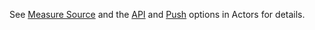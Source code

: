 <!-- CapabilityStatement-MeasureSource-API-Push-intro.md {% comment %}
*****************************************************************************************
*                            WARNING: DO NOT EDIT THIS FILE                             *
*                                                                                       *
* This file is generated by SUSHI. Any edits you make to this file will be overwritten. *
*                                                                                       *
* To change the contents of this file, edit the original source file at:                *
* ig-data\input\includes\CapabilityStatement-MeasureSource-API-Push-intro.md            *
*****************************************************************************************
{% endcomment %} -->
See <a href='actors.html#measure-source'>Measure Source</a> and the <a href='actors.html#api-option'>API</a> and <a href='actors.html#push-option'>Push</a> options in Actors for details.